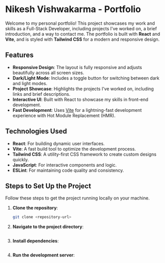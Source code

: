 # Nikesh Vishwakarma - Portfolio

Welcome to my personal portfolio! This project showcases my work and skills as a Full-Stack Developer, including projects I've worked on, a brief introduction, and a way to contact me. The portfolio is built with **React** and **Vite**, and is styled with **Tailwind CSS** for a modern and responsive design.

## Features

- **Responsive Design**: The layout is fully responsive and adjusts beautifully across all screen sizes.
- **Dark/Light Mode**: Includes a toggle button for switching between dark and light modes.
- **Project Showcase**: Highlights the projects I've worked on, including links and brief descriptions.
- **Interactive UI**: Built with React to showcase my skills in front-end development.
- **Fast Development**: Uses [Vite](https://vitejs.dev/) for a lightning-fast development experience with Hot Module Replacement (HMR).

## Technologies Used

- **React**: For building dynamic user interfaces.
- **Vite**: A fast build tool to optimize the development process.
- **Tailwind CSS**: A utility-first CSS framework to create custom designs quickly.
- **JavaScript**: For interactive components and logic.
- **ESLint**: For maintaining code quality and consistency.

## Steps to Set Up the Project

Follow these steps to get the project running locally on your machine.

1. **Clone the repository**:

   ```bash
   git clone <repository-url>

   ```

2. **Navigate to the project directory**:
   
   ```cd <project-directory>
   ```

3. **Install dependencies**:

   ```npm install
   ```
4. **Run the development server**:

   ```npm run dev
   ```
